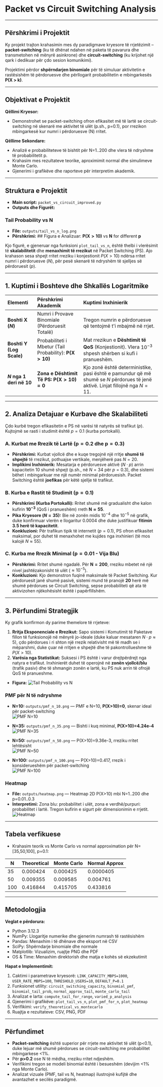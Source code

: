 # Packet vs Circuit Switching Analysis


---

## Përshkrimi i Projektit

Ky projekt trajton krahasimin mes dy paradigmave kryesore të rrjetëzimit – **packet-switching** (ku të dhënat ndahen në paketa të pavarura dhe transmetohen në mënyrë asinkrone) dhe **circuit-switching** (ku krijohet një qark i dedikuar për çdo sesion komunikimi).  

Projektimi përdor **shpërndarjen binomiale** për të simuluar aktivitetin e rastësishëm të përdoruesve dhe përllogarit probabilitetin e mbingarkesës **P(X > k)**.

---

## Objektivat e Projektit

**Qëllimi Kryesor:**  
- Demonstrohet se packet-switching ofron efikasitet më të lartë se circuit-switching në skenarë me aktivitet të ulët (p.sh., p=0.1), por rrezikon mbingarkesë kur numri i përdoruesve (N) rritet.

**Qëllime Sekondare:**  
- Analizë e probabiliteteve të bishtit për N=1..200 dhe vlera të ndryshme të probabilitetit p.  
- Krahasim mes rezultateve teorike, aproximimit normal dhe simulimeve Monte Carlo.  
- Gjenerimi i grafikëve dhe raporteve për interpretim akademik.

---

## Struktura e Projektit

- **Main script:** `packet_vs_circuit_improved.py`  
- **Outputs dhe Figurët:**  

### Tail Probability vs N
- **File:** `outputs/tail_vs_n_log.png`  
- **Përshkrimi:** ## Figura e Analizuar: $\mathbf{P(X > 10) \text{ vs } N \text{ for different } p}$

Kjo figurë, e gjeneruar nga funksioni `plot_tail_vs_n`, është thelbi i vlerësimit të **skalabilitetit** dhe **menaxhimit të rrezikut** në Packet Switching (PS). Ajo krahason sesa shpejt rritet rreziku i konjestionit $P(X > 10)$ ndërsa rritet numri i përdoruesve ($N$), për pesë skenarë të ndryshëm të sjelljes së përdoruesit ($p$).

---

## 1. Kuptimi i Boshteve dhe Shkallës Logaritmike

| Elementi | Përshkrimi Akademik | Kuptimi Inxhinierik |
| :--- | :--- | :--- |
| **Boshti X ($N$)** | Numri i Provave Binomiale (Përdoruesit Totalë) | Tregon numrin e përdoruesve që tentojmë t'i mbajmë në rrjet. |
| **Boshti Y (Log Scale)** | Probabiliteti i Mbetur (Tail Probability): $\mathbf{P(X > 10)}$ | Mat rrezikun e **Dështimit të QoS** (Konjestionit). Vlera $10^{-3}$ shpesh shërben si kufi i pranueshëm. |
| **$N$ nga 1 deri në 10** | **Zona e Dështimit Të PS:** $\mathbf{P(X > 10) = 0}$ | Kjo zonë është deterministike, pasi është e pamundur që më shumë se $N$ përdorues të jenë aktivë. Linjat fillojnë nga $N=11$. |

---

## 2. Analiza Detajuar e Kurbave dhe Skalabiliteti

Çdo kurbë tregon efikasitetin e PS në varësi të natyrës së trafikut ($p$). Kujtojmë se rasti i studimit është $p=0.1$ (kurba portokalli).

### A. Kurbat me Rrezik të Lartë ($\mathbf{p=0.2}$ dhe $\mathbf{p=0.3}$)

* **Përshkrimi:** Kurbat vjollcë dhe e kuqe tregojnë një rritje **shumë të shpejtë** të rrezikut, pothuajse vertikale, menjëherë pas $N=20$.  
* **Implikimi Inxhinierik:** Mesatarja e përdoruesve aktivë ($N \cdot p$) arrin kapacitetin 10 shumë shpejt (p.sh., në $N=34$ për $p=0.3$), dhe sistemi bëhet i mbingarkuar me një numër minimal përdoruesish. Packet Switching është **joefikas** për këtë sjellje të trafikut.

### B. Kurba e Rastit të Studimit ($\mathbf{p=0.1}$)

* **Përshkrimi (Kurba Portokalli):** Rritet shumë më gradualisht dhe kalon kufirin $\mathbf{10^{-3}}$ (QoS i pranueshëm) rreth $\mathbf{N \approx 55}$.  
* **Pika Kryesore ($N=35$):** Bie në zonën midis $10^{-4}$ dhe $10^{-5}$ në grafik, duke konfirmuar vlerën e llogaritur $0.0004$ dhe duke justifikuar **fitimin 3.5 herë të kapacitetit**.  
* **Konkluzioni:** Për trafikun tipik të internetit ($p=0.1$), PS ofron efikasitet maksimal, por duhet të menaxhohet me kujdes nga inxhinieri (të mos kalojë $N \approx 55$).

### C. Kurba me Rrezik Minimal ($\mathbf{p=0.01}$ - Vija Blu)

* **Përshkrimi:** Rritet shumë ngadalë. Për $\mathbf{N=200}$, rreziku mbetet në një nivel jashtëzakonisht të ulët ($\approx 10^{-5}$).  
* **Konkluzioni:** Kjo demonstron fuqinë maksimale të Packet Switching. Kur përdoruesit janë shumë pasivë, sistemi mund të pranojë $\mathbf{20 \text{ herë më shumë }}$ përdorues se Circuit Switching, sepse probabiliteti që ata të aktivizohen njëkohësisht është i papërfillshëm.

---

## 3. Përfundimi Strategjik

Ky grafik konfirmon dy parime themelore të rrjeteve:

1. **Rritja Eksponenciale e Rrezikut:** Sapo sistemi i Komutimit të Paketave fillon të funksionojë në mënyrë jo-ideale (duke kaluar mesataren $N \cdot p \approx 5$), çdo përdorues i ri shton një rrezik relativisht më të madh se i mëparshmi, duke çuar në rritjen e shpejtë dhe të pakontrollueshme të $P(X > 10)$.  
2. **Varësia nga Statistikat:** Suksesi i PS është i varur drejtpërdrejt nga natyra e trafikut. Inxhinierët duhet të operojnë në **zonën vjollcë/blu** (trafik pasiv) dhe të shmangin zonën e lartë, ku PS nuk arrin të ofrojë QoS të pranueshme.
 
- **Figura:**
![Tail Probability vs N](outputs/tail_vs_n_log.png)

### PMF për N të ndryshme
- **N=10:** `outputs/pmf_n_10.png` — PMF e N=10, **P(X>10)=0**, skenar ideal për packet-switching  
![PMF N=10](outputs/pmf_n_10.png)

- **N=35:** `outputs/pmf_n_35.png` — Bishti i kuq minimal, **P(X>10)=4.24e-4**  
![PMF N=35](outputs/pmf_n_35.png)

- **N=50:** `outputs/pmf_n_50.png` — P(X>10)=9.36e-3, rreziku rritet lehtësisht  
![PMF N=50](outputs/pmf_n_50.png)

- **N=100:** `outputs/pmf_n_100.png` — P(X>10)=0.417, rrezik i konsiderueshëm për packet-switching  
![PMF N=100](outputs/pmf_n_100.png)

### Heatmap
- **File:** `outputs/heatmap.png` — Heatmap 2D P(X>10) mbi N=1..200 dhe p=0.01..0.3  
- **Interpretimi:** Zona blu: probabilitet i ulët, zona e verdhë/purpuri: probabilitet i lartë. Tregon kufirin e sigurt për dimensionimin e rrjetit.  
![Heatmap](outputs/heatmap.png)

---

## Tabela verfikuese

- Krahasim teorik vs Monte Carlo vs normal approximation për N=[35,50,100], p=0.1:

| N   | Theoretical | Monte Carlo | Normal Approx |
|-----|------------|------------|---------------|
| 35  | 0.000424   | 0.000425   | 0.0000405     |
| 50  | 0.009355   | 0.009585   | 0.004761      |
| 100 | 0.416844   | 0.415705   | 0.433816      |

---

## Metodologjia

**Veglat e përdorura:**  
- Python 3.12.3  
- NumPy: Llogaritje numerike dhe gjenerim numrash të rastësishëm  
- Pandas: Menaxhim i të dhënave dhe eksport në CSV  
- SciPy: Shpërndarje binomiale dhe normale  
- Matplotlib: Vizualizim, ruajtje PNG dhe PDF  
- OS & Time: Menaxhim direktorish dhe matja e kohës së ekzekutimit  

**Hapat e Implementimit:**  
1. Caktimi i parametrave kryesorë: `LINK_CAPACITY_MBPS=1000`, `USER_RATE_MBPS=100`, `THRESHOLD_USERS=10`, `DEFAULT_P=0.1`  
2. Funksionet utility: `circuit_switching_capacity`, `binomial_pmf`, `binomial_tail_prob`, `normal_approx_tail`, `monte_carlo_tail`  
3. Analizat e larta: `compute_tail_for_range`, `varied_p_analysis`  
4. Gjenerimi i grafikëve: `plot_tail_vs_n`, `plot_pmf_for_n`, `plot_heatmap`  
5. Verifikimi: `verify_theoretical_vs_montecarlo`  
6. Ruajtja e rezultateve: CSV, PNG, PDF  

---

## Përfundimet

- **Packet-switching** është superior për rrjete me aktivitet të ulët (p<0.1), duke lejuar më shumë përdorues se circuit-switching me probabilitet mbingarkese <1%.  
- Për **p>0.2** ose N të mëdha, rreziku rritet ndjeshëm.  
- Verifikimi tregon se modeli binomial është i besueshëm (devijim <1% nga Monte Carlo).  
- Analizat vizuale (PMF, tail vs N, heatmap) ilustrojnë kufijtë dhe avantazhet e secilës paradigmë.





